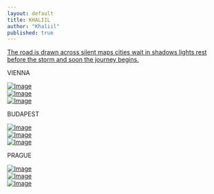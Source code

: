 ```yaml
---
layout: default
title: KHALIIL
author: "Khaliil"
published: true
---
```

<div class="m6">
<a href="https://tour.khaliil.com/"><p>The road is drawn across silent maps cities wait in shadows lights rest before the storm and soon the journey begins.</p></a>
</div>

<div class="scroll-container" id="scroller">
<div class="item"><p>VIENNA</p></div>
<div class="item"><a style="cursor: pointer;" href="https://tour.khaliil.com/" target="_blank"><img src="https://pub-711e690bbd0d461890cf62bf43a6282b.r2.dev/IMG_1743.jpeg" class="img-item" alt="Image" decoding="async" loading="eager"></a></div>
<div class="item"><a style="cursor: pointer;" href="https://tour.khaliil.com/" target="_blank"><img src="https://pub-711e690bbd0d461890cf62bf43a6282b.r2.dev/IMG_1731.jpeg" class="img-item" alt="Image" decoding="async" loading="eager"></a></div>
<div class="item"><a style="cursor: pointer;" href="https://tour.khaliil.com/" target="_blank"><img src="https://pub-711e690bbd0d461890cf62bf43a6282b.r2.dev/IMG_3815.jpeg" class="img-item" alt="Image" decoding="async" loading="eager"></a></div>
<div class="item"><p>BUDAPEST</p></div>
<div class="item"><a style="cursor: pointer;" href="https://tour.khaliil.com/" target="_blank"><img src="https://pub-62c7562398154a439829645cb8dca3d2.r2.dev/IMG_2368.jpeg" class="img-item" alt="Image" decoding="async" loading="eager"></a></div>
<div class="item"><a style="cursor: pointer;" href="https://tour.khaliil.com/" target="_blank"><img src="https://pub-62c7562398154a439829645cb8dca3d2.r2.dev/IMG_2227.jpeg" class="img-item" alt="Image" decoding="async" loading="eager"></a></div>
<div class="item"><a style="cursor: pointer;" href="https://tour.khaliil.com/" target="_blank"><img src="https://pub-62c7562398154a439829645cb8dca3d2.r2.dev/IMG_2150.jpeg" class="img-item" alt="Image" decoding="async" loading="eager"></a></div>
<div class="item"><p>PRAGUE</p></div>
<div class="item"><a style="cursor: pointer;" href="https://tour.khaliil.com/" target="_blank"><img src="https://pub-1f29174c420746d4bea24ccbcc9e105d.r2.dev/IMG_3682.jpeg" class="img-item" alt="Image" decoding="async" loading="eager"></a></div>
<div class="item"><a style="cursor: pointer;" href="https://tour.khaliil.com/" target="_blank"><img src="https://pub-1f29174c420746d4bea24ccbcc9e105d.r2.dev/IMG_3692.jpeg" class="img-item" alt="Image" decoding="async" loading="eager"></a></div>
<div class="item"><a style="cursor: pointer;" href="https://tour.khaliil.com/" target="_blank"><img src="https://pub-1f29174c420746d4bea24ccbcc9e105d.r2.dev/IMG_2491.jpeg" class="img-item" alt="Image" decoding="async" loading="eager"></a></div>
</div>

